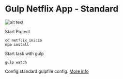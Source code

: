 # Gulp Netflix App - Standard

![alt text](https://raw.githubusercontent.com/valenzuela21/gulp-standard-netflix-app/main/gulp-sass-html-css-js.jpg)

Start Project
```console
cd netflix_inicio
npm install
```

Start task with gulp
```console
gulp watch
```

Config standard gulpfile config.
[More info](https://www.toptal.com/javascript/optimize-js-and-css-with-gulp)
